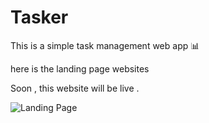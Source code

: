 # Tasker
This is a simple task management web app 📊

here is the landing page websites

Soon , this website will be live .


![Landing Page](https://user-images.githubusercontent.com/89061806/236808229-4d0429f8-7f77-4356-801a-c141c694adde.png)
